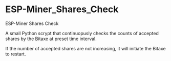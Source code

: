 # ESP-Miner_Shares_Check
ESP-Miner Shares Check

A small Python scrypt that continuopusly checks the counts of accepted shares by the Bitaxe at preset time interval.

If the number of accepted shares are not increasing, it will initiate the Bitaxe to restart.
